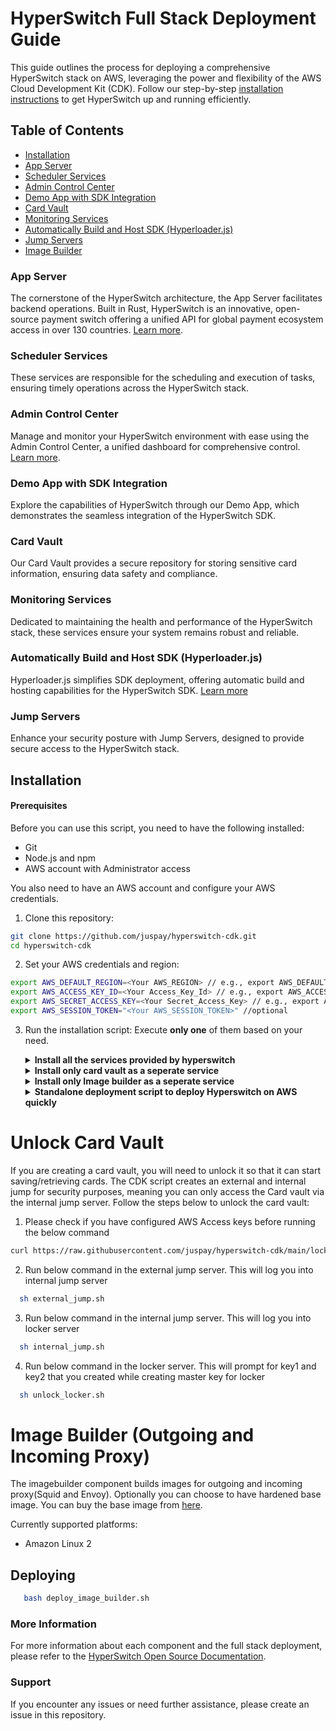 # HyperSwitch Full Stack Deployment Guide

This guide outlines the process for deploying a comprehensive HyperSwitch stack on AWS, leveraging the power and flexibility of the AWS Cloud Development Kit (CDK). Follow our step-by-step [installation instructions](#installation) to get HyperSwitch up and running efficiently.

## Table of Contents
- [Installation](#installation)
- [App Server](#app-server)
- [Scheduler Services](#scheduler-services)
- [Admin Control Center](#admin-control-center)
- [Demo App with SDK Integration](#demo-app-with-sdk-integration)
- [Card Vault](#card-vault)
- [Monitoring Services](#monitoring-services)
- [Automatically Build and Host SDK (Hyperloader.js)](#automatically-build-and-host-sdk)
- [Jump Servers](#jump-servers)
- [Image Builder](#image-builder)

### App Server
The cornerstone of the HyperSwitch architecture, the App Server facilitates backend operations. Built in Rust, HyperSwitch is an innovative, open-source payment switch offering a unified API for global payment ecosystem access in over 130 countries. [Learn more](https://github.com/juspay/hyperswitch).

### Scheduler Services
These services are responsible for the scheduling and execution of tasks, ensuring timely operations across the HyperSwitch stack.

### Admin Control Center
Manage and monitor your HyperSwitch environment with ease using the Admin Control Center, a unified dashboard for comprehensive control. [Learn more](https://github.com/juspay/hyperswitch-control-center).

### Demo App with SDK Integration
Explore the capabilities of HyperSwitch through our Demo App, which demonstrates the seamless integration of the HyperSwitch SDK.

### Card Vault
Our Card Vault provides a secure repository for storing sensitive card information, ensuring data safety and compliance.

### Monitoring Services
Dedicated to maintaining the health and performance of the HyperSwitch stack, these services ensure your system remains robust and reliable.

### Automatically Build and Host SDK (Hyperloader.js)
Hyperloader.js simplifies SDK deployment, offering automatic build and hosting capabilities for the HyperSwitch SDK. [Learn more](https://github.com/juspay/hyperswitch-web)

### Jump Servers
Enhance your security posture with Jump Servers, designed to provide secure access to the HyperSwitch stack.

## Installation

#### Prerequisites

Before you can use this script, you need to have the following installed:

- Git
- Node.js and npm
- AWS account with Administrator access

You also need to have an AWS account and configure your AWS credentials.

1. Clone this repository:

```bash
git clone https://github.com/juspay/hyperswitch-cdk.git
cd hyperswitch-cdk
```

2. Set your AWS credentials and region:

```bash
export AWS_DEFAULT_REGION=<Your AWS_REGION> // e.g., export AWS_DEFAULT_REGION=us-east-2
export AWS_ACCESS_KEY_ID=<Your Access_Key_Id> // e.g., export AWS_ACCESS_KEY_ID=AKIAIOSFODNN7EXAMPLE
export AWS_SECRET_ACCESS_KEY=<Your Secret_Access_Key> // e.g., export AWS_SECRET_ACCESS_KEY=wJalrXUtnFEMI/K7MDENG/bPxRfiCYEXAMPLEKEY
export AWS_SESSION_TOKEN="<Your AWS_SESSION_TOKEN>" //optional
```

3. Run the installation script:
    Execute <b>only one</b> of them based on your need.

    <details>
      <summary><b>Install all the services provided by hyperswitch</b></summary>
      <pre>bash install.sh</pre>
    </details>
    <details>
      <summary><b>Install only card vault as a seperate service</b></summary>
      <pre>bash install-locker.sh</pre>
    </details>
    <details>
      <summary><b>Install only Image builder as a seperate service</b></summary>
      <pre>bash deploy_imagebuilder.sh</pre>
    </details>
    <details>
      <summary><b>Standalone deployment script to deploy Hyperswitch on AWS quickly</b></summary>
      <pre>curl https://raw.githubusercontent.com/juspay/hyperswitch/main/aws/hyperswitch_aws_setup.sh | bash</pre>
  </details>


# <a name="card_vault"></a>Unlock Card Vault

If you are creating a card vault, you will need to unlock it so that it can start saving/retrieving cards. The CDK script creates an external and internal jump for security purposes, meaning you can only access the Card vault via the internal jump server. Follow the steps below to unlock the card vault:

1. Please check if you have configured AWS Access keys before running the below command

```bash
curl https://raw.githubusercontent.com/juspay/hyperswitch-cdk/main/locker.sh | bash
```

2. Run below command in the external jump server. This will log you into internal jump server

```bash
  sh external_jump.sh
```

3. Run below command in the internal jump server. This will log you into locker server

```bash
  sh internal_jump.sh
```

4. Run below command in the locker server. This will prompt for key1 and key2 that you created while creating master key for locker

```bash
  sh unlock_locker.sh
```

# Image Builder (Outgoing and Incoming Proxy)

The imagebuilder component builds images for outgoing and incoming proxy(Squid and Envoy). Optionally you can choose to have hardened base image. You can buy the base image from [here](https://aws.amazon.com/marketplace/pp/prodview-53aklkzclj3wi?sr=0-1&ref_=beagle&applicationId=AWSMPContessa).

Currently supported platforms:
- Amazon Linux 2

## Deploying

```bash 
   bash deploy_image_builder.sh
```

### More Information

For more information about each component and the full stack deployment, please refer to the [HyperSwitch Open Source Documentation](https://opensource.hyperswitch.io/hyperswitch-open-source/deploy-hyperswitch-on-aws/deploy-app-server/full-stack-deployment).

### Support

If you encounter any issues or need further assistance, please create an issue in this repository.